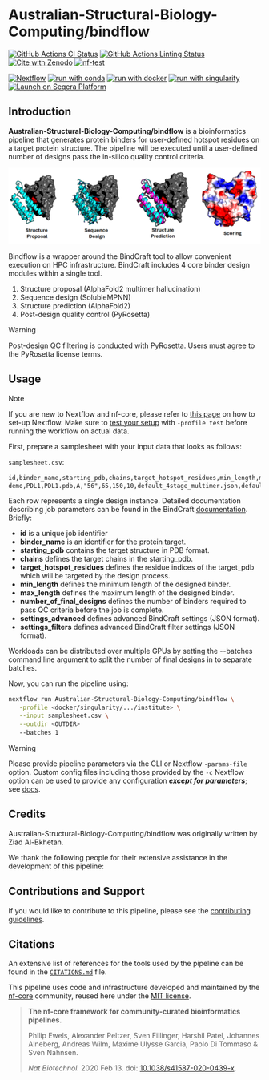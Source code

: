 

# Australian-Structural-Biology-Computing/bindflow

[![GitHub Actions CI Status](https://github.com/Australian-Structural-Biology-Computing/bindflow/actions/workflows/ci.yml/badge.svg)](https://github.com/Australian-Structural-Biology-Computing/bindflow/actions/workflows/ci.yml)
[![GitHub Actions Linting Status](https://github.com/Australian-Structural-Biology-Computing/bindflow/actions/workflows/linting.yml/badge.svg)](https://github.com/Australian-Structural-Biology-Computing/bindflow/actions/workflows/linting.yml)[![Cite with Zenodo](http://img.shields.io/badge/DOI-10.5281/zenodo.XXXXXXX-1073c8?labelColor=000000)](https://doi.org/10.5281/zenodo.XXXXXXX)
[![nf-test](https://img.shields.io/badge/unit_tests-nf--test-337ab7.svg)](https://www.nf-test.com)

[![Nextflow](https://img.shields.io/badge/nextflow%20DSL2-%E2%89%A524.04.2-23aa62.svg)](https://www.nextflow.io/)
[![run with conda](http://img.shields.io/badge/run%20with-conda-3EB049?labelColor=000000&logo=anaconda)](https://docs.conda.io/en/latest/)
[![run with docker](https://img.shields.io/badge/run%20with-docker-0db7ed?labelColor=000000&logo=docker)](https://www.docker.com/)
[![run with singularity](https://img.shields.io/badge/run%20with-singularity-1d355c.svg?labelColor=000000)](https://sylabs.io/docs/)
[![Launch on Seqera Platform](https://img.shields.io/badge/Launch%20%F0%9F%9A%80-Seqera%20Platform-%234256e7)](https://cloud.seqera.io/launch?pipeline=https://github.com/Australian-Structural-Biology-Computing/bindflow)

## Introduction

**Australian-Structural-Biology-Computing/bindflow** is a bioinformatics pipeline that generates protein binders for user-defined hotspot residues on a target protein structure.
The pipeline will be executed until a user-defined number of designs pass the in-silico quality control criteria.

<!-- TODO nf-core:
   Complete this sentence with a 2-3 sentence summary of what types of data the pipeline ingests, a brief overview of the
   major pipeline sections and the types of output it produces. You're giving an overview to someone new
   to nf-core here, in 15-20 seconds. For an example, see https://github.com/nf-core/rnaseq/blob/master/README.md#introduction
-->

<!-- TODO nf-core: Include a figure that guides the user through the major workflow steps. Many nf-core
     workflows use the "tube map" design for that. See https://nf-co.re/docs/contributing/design_guidelines#examples for examples.   -->
<!-- TODO nf-core: Fill in short bullet-pointed list of the default steps in the pipeline -->

![bindflow workflow](docs/images/bindflow-img.png)

Bindflow is a wrapper around the BindCraft tool to allow convenient execution on HPC infrastructure. BindCraft includes 4 core binder design modules within a single tool.
1. Structure proposal (AlphaFold2 multimer hallucination)
2. Sequence design (SolubleMPNN)
3. Structure prediction (AlphaFold2)
4. Post-design quality control (PyRosetta)
> [!WARNING]
Post-design QC filtering is conducted with PyRosetta. Users must agree to the PyRosetta license terms.

## Usage

> [!NOTE]
> If you are new to Nextflow and nf-core, please refer to [this page](https://nf-co.re/docs/usage/installation) on how to set-up Nextflow. Make sure to [test your setup](https://nf-co.re/docs/usage/introduction#how-to-run-a-pipeline) with `-profile test` before running the workflow on actual data.

<!-- TODO nf-core: Describe the minimum required steps to execute the pipeline, e.g. how to prepare samplesheets.
     Explain what rows and columns represent. For instance (please edit as appropriate):

First, prepare a samplesheet with your input data that looks as follows:

`samplesheet.csv`:

```csv
sample,fastq_1,fastq_2
CONTROL_REP1,AEG588A1_S1_L002_R1_001.fastq.gz,AEG588A1_S1_L002_R2_001.fastq.gz
```

Each row represents a fastq file (single-end) or a pair of fastq files (paired end).

-->
First, prepare a samplesheet with your input data that looks as follows:

`samplesheet.csv`:

```csv
id,binder_name,starting_pdb,chains,target_hotspot_residues,min_length,max_length,number_of_final_designs,settings_advanced,settings_filters
demo,PDL1,PDL1.pdb,A,"56",65,150,10,default_4stage_multimer.json,default_filters.json
```

Each row represents a single design instance. Detailed documentation describing job parameters can be found in the BindCraft [documentation](https://github.com/martinpacesa/BindCraft).
Briefly: 
- **id** is a unique job identifier
- **binder_name** is an identifier for the protein target.
- **starting_pdb** contains the target structure in PDB format.
- **chains** defines the target chains in the starting_pdb.
- **target_hotspot_residues** defines the residue indices of the target_pdb which will be targeted by the design process.
- **min_length** defines the minimum length of the designed binder.
- **max_length** defines the maximum length of the designed binder.
- **number_of_final_designs** defines the number of binders required to pass QC criteria before the job is complete.
- **settings_advanced** defines advanced BindCraft settings (JSON format).
- **settings_filters** defines advanced BindCraft filter settings (JSON format).

Workloads can be distributed over multiple GPUs by setting the --batches <n> command line argument to split the number of final designs in to separate batches.

Now, you can run the pipeline using:

<!-- TODO nf-core: update the following command to include all required parameters for a minimal example -->

```bash
nextflow run Australian-Structural-Biology-Computing/bindflow \
   -profile <docker/singularity/.../institute> \
   --input samplesheet.csv \
   --outdir <OUTDIR>
   --batches 1
```

> [!WARNING]
> Please provide pipeline parameters via the CLI or Nextflow `-params-file` option. Custom config files including those provided by the `-c` Nextflow option can be used to provide any configuration _**except for parameters**_; see [docs](https://nf-co.re/docs/usage/getting_started/configuration#custom-configuration-files).

## Credits

Australian-Structural-Biology-Computing/bindflow was originally written by Ziad Al-Bkhetan.

We thank the following people for their extensive assistance in the development of this pipeline:

<!-- TODO nf-core: If applicable, make list of people who have also contributed -->

## Contributions and Support

If you would like to contribute to this pipeline, please see the [contributing guidelines](.github/CONTRIBUTING.md).

## Citations

<!-- TODO nf-core: Add citation for pipeline after first release. Uncomment lines below and update Zenodo doi and badge at the top of this file. -->
<!-- If you use Australian-Structural-Biology-Computing/bindflow for your analysis, please cite it using the following doi: [10.5281/zenodo.XXXXXX](https://doi.org/10.5281/zenodo.XXXXXX) -->

<!-- TODO nf-core: Add bibliography of tools and data used in your pipeline -->

An extensive list of references for the tools used by the pipeline can be found in the [`CITATIONS.md`](CITATIONS.md) file.

This pipeline uses code and infrastructure developed and maintained by the [nf-core](https://nf-co.re) community, reused here under the [MIT license](https://github.com/nf-core/tools/blob/main/LICENSE).

> **The nf-core framework for community-curated bioinformatics pipelines.**
>
> Philip Ewels, Alexander Peltzer, Sven Fillinger, Harshil Patel, Johannes Alneberg, Andreas Wilm, Maxime Ulysse Garcia, Paolo Di Tommaso & Sven Nahnsen.
>
> _Nat Biotechnol._ 2020 Feb 13. doi: [10.1038/s41587-020-0439-x](https://dx.doi.org/10.1038/s41587-020-0439-x).
